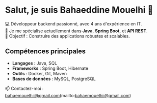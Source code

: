# Salut, je suis Bahaeddine Mouelhi 👋
💻 Développeur backend passionné, avec 4 ans d'expérience en IT.  
🚀 Je me spécialise actuellement dans **Java**, **Spring Boot**, et **API REST**.  
🎯 Objectif : Construire des applications robustes et scalables.

## Compétences principales
- **Langages** : Java, SQL
- **Frameworks** : Spring Boot, Hibernate
- **Outils** : Docker, Git, Maven
- **Bases de données** : MySQL, PostgreSQL

📫 Contactez-moi : bahaemouelhii@gmail.com(mailto:bahaemouelhii@gmail.com)

